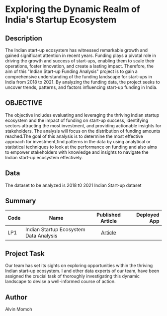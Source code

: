 # Exploring the Dynamic Realm of India's Startup Ecosystem
## Description
The Indian start-up ecosystem has witnessed remarkable growth and gained significant attention in recent years. Funding plays a pivotal role in driving the growth and success of start-ups, enabling them to scale their operations, foster innovation, and create a lasting impact. Therefore, the aim of this "Indian Start-up Funding Analysis" project is to gain a comprehensive understanding of the funding landscape for start-ups in India from 2018 to 2021. By analyzing the funding data, the project seeks to uncover trends, patterns, and factors influencing start-up funding in India.

## OBJECTIVE
The objective includes evaluating and leveraging the thriving indian startup ecosystem and the impact of funding on start-up success, identifying sectors attracting the most investment, and providing actionable insights for stakeholders. The analysis will focus on the distribution of funding amounts reached.The goal of this analysis is to determine the most effective approach for investment,find patterns in the data by using analytical or statistical techniques to look at the performance on funding and also aims to empower stakeholders with knowledge and insights to navigate the Indian start-up ecosystem effectively.

## Data 
The dataset to be analyzed is 2018 t0 2021 Indian Start-up dataset

## Summary
| Code      | Name        | Published Article |  Deployed App |
|-----------|-------------|:-------------:|------:|
| LP1 | Indian Startup Ecosystem Data Analysis |    [Article](https://medium.com/@chipmnkal/exploring-the-dynamic-realm-of-indias-startup-ecosystem-f4e906776ac3)    |          |

## Project Task
Our team has set its sights on exploring opportunities within the thriving Indian start-up ecosystem. I and other data experts of our team, have been assigned the crucial task of thoroughly investigating this dynamic landscape to devise a well-informed course of action.

## Author
Alvin Momoh


